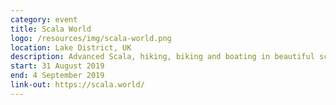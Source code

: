 ```yaml
---
category: event
title: Scala World
logo: /resources/img/scala-world.png
location: Lake District, UK
description: Advanced Scala, hiking, biking and boating in beautiful scenery
start: 31 August 2019
end: 4 September 2019
link-out: https://scala.world/
---
```

